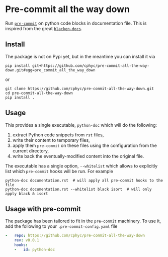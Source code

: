 # Pre-commit all the way down

Run [`pre-commit`](https://pypi.org/project/pre-commit/) on python code blocks
in documentation file. This is inspired from the great
[`blacken-docs`](https://pypi.org/project/blacken-docs/).

## Install

The package is not on Pypi yet, but in the meantime you can install it via
```shell
pip install git+https://github.com/cphyc/pre-commit-all-the-way-down.git#egg=pre_commit_all_the_way_down
```
or
```shell
git clone https://github.com/cphyc/pre-commit-all-the-way-down.git
cd pre-commit-all-the-way-down
pip install .
```

## Usage

This provides a single executable, `python-doc` which will do the following:
1. extract Python code snippets from `rst` files,
2. write their content to temporary files,
3. apply them `pre-commit` on these files using the configuration from the current directory,
4. write back the eventually-modified content into the original file.

The executable has a single option, `--whitelist` which allows to explicitly list which `pre-commit` hooks will be run.
For example
```shell
python-doc documentation.rst  # will apply all pre-commit hooks to the file
python-doc documentation.rst --whitelist black isort  # will only apply black & isort
```

## Usage with pre-commit

The package has been tailored to fit in the `pre-commit` machinery. To use it, add the following to your `.pre-commit-config.yaml` file
```yaml
-   repo: https://github.com/cphyc/pre-commit-all-the-way-down
    rev: v0.0.1
    hooks:
    -   id: python-doc
```
